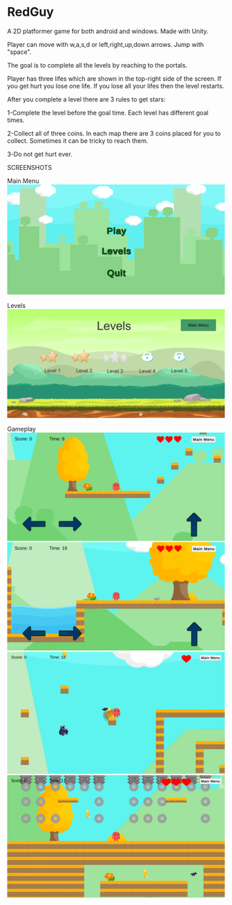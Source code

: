 # RedGuy
A 2D platformer game for both android and windows. Made with Unity.

Player can move with w,a,s,d or left,right,up,down arrows. Jump with "space".

The goal is to complete all the levels by reaching to the portals.

Player has three lifes which are shown in the top-right side of the screen. If you get hurt you lose one life. If you lose all your lifes then the level restarts.

After you complete a level there are 3 rules to get stars:

1-Complete the level before the goal time. Each level has different goal times.

2-Collect all of three coins. In each map there are 3 coins placed for you to collect. Sometimes it can be tricky to reach them.

3-Do not get hurt ever.




SCREENSHOTS

Main Menu
![Main Menu](https://github.com/fatihguner41/RedGuy/blob/main/Screenshots/menu.PNG)

Levels
![Levels Menu](https://github.com/fatihguner41/RedGuy/blob/main/Screenshots/levels.PNG)

Gameplay
![Gameplay](https://github.com/fatihguner41/RedGuy/blob/main/Screenshots/1.PNG)
![Gameplay](https://github.com/fatihguner41/RedGuy/blob/main/Screenshots/2.PNG)
![Gameplay](https://github.com/fatihguner41/RedGuy/blob/main/Screenshots/3.PNG)
![Gameplay](https://github.com/fatihguner41/RedGuy/blob/main/Screenshots/4.PNG)

